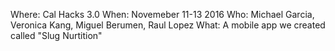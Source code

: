Where: Cal Hacks 3.0
When: Novemeber 11-13 2016
Who: Michael Garcia, Veronica Kang, Miguel Berumen, Raul Lopez
What: A mobile app we created called "Slug Nurtition"
